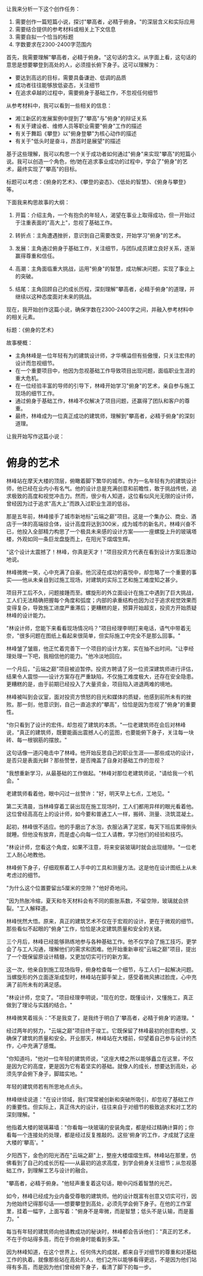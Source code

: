 <ReasoningChainRenderer>

让我来分析一下这个创作任务：

1. 需要创作一篇短篇小说，探讨"攀高者，必精于俯身。"的深层含义和实际应用
2. 需要结合提供的参考材料或相关上下文信息
3. 需要自拟一个恰当的标题
4. 字数要求在2300-2400字范围内

首先，我需要理解"攀高者，必精于俯身。"这句话的含义。从字面上看，这句话的意思是想要攀登到高处的人，必须擅长俯下身子。这可以理解为：
- 要达到高远的目标，需要具备谦逊、低调的品质
- 成功者往往能够放低姿态，关注细节
- 在追求卓越的过程中，需要俯身于基础工作，不忽视任何细节

从参考材料中，我可以看到一些相关的信息：
- 湘江新区的发展案例中提到了"攀高"与"俯身"的辩证关系
- 有关于建设者、维修人员等职业需要"俯身"工作的描述
- 有关于舞蹈《攀登》以"俯身登攀"为核心动作的描述
- 有关于"低头时是奋斗，昂首时是展望"的描述

基于这些理解，我可以构思一个关于成功者如何通过"俯身"来实现"攀高"的短篇小说。我可以创造一个角色，他/她在追求事业成功的过程中，学会了"俯身"的艺术，最终实现了"攀高"的目标。

标题可以考虑：《俯身的艺术》、《攀登的姿态》、《低处的智慧》、《俯身与攀登》等。

下面我来构思故事的大纲：

1. 开篇：介绍主角，一个有抱负的年轻人，渴望在事业上取得成功，但一开始过于注重表面的"高大上"，忽视了基础工作。

2. 转折点：主角遭遇挫折，意识到自己需要改变，开始学习"俯身"的艺术。

3. 发展：主角通过俯身于基础工作，关注细节，与团队成员建立良好关系，逐渐赢得尊重和信任。

4. 高潮：主角面临重大挑战，运用"俯身"的智慧，成功解决问题，实现了事业上的突破。

5. 结尾：主角回顾自己的成长历程，深刻理解"攀高者，必精于俯身"的道理，并继续以这种态度面对未来的挑战。

现在，我开始创作这篇小说，确保字数在2300-2400字之间，并融入参考材料中的相关元素。

标题：《俯身的艺术》

故事梗概：
- 主角林峰是一位年轻有为的建筑设计师，才华横溢但有些傲慢，只关注宏伟的设计而忽视细节。
- 在一个重要项目中，他因为忽视基础工作导致项目出现问题，面临职业生涯的重大危机。
- 在一位经验丰富的导师的引导下，林峰开始学习"俯身"的艺术，亲自参与施工现场的细节工作。
- 通过俯身于基础工作，林峰不仅解决了项目问题，还赢得了团队和客户的尊重。
- 最终，林峰成为一位真正成功的建筑师，理解到"攀高者，必精于俯身"的深刻道理。

让我开始写作这篇小说：
</ReasoningChainRenderer>

# 俯身的艺术

林峰站在摩天大楼的顶层，俯瞰着脚下繁华的城市。作为一名年轻有为的建筑设计师，他已经在业内小有名气。他的设计总是充满创意和前瞻性，敢于挑战传统，追求极致的高度和视觉冲击力。然而，很少有人知道，这位看似风光无限的设计师，曾经因为过于追求"高大上"而跌入过职业生涯的低谷。

那是五年前，林峰接手了城市新地标"云端之巅"项目。这是一个集办公、商业、酒店于一体的高端综合体，设计高度将达到300米，成为城市的新名片。林峰兴奋不已，他投入全部精力构思了一个极具未来感的设计方案——一座螺旋上升的玻璃塔楼，外观如同一条巨龙盘旋而上，在阳光下熠熠生辉。

"这个设计太震撼了！林峰，你真是天才！"项目投资方代表在看到设计方案后激动地说。

林峰微微一笑，心中充满了自豪。他沉浸在成功的喜悦中，却忽略了一个重要的事实——他从未亲自到过施工现场，对建筑的实际工艺和施工难度知之甚少。

项目开工后不久，问题接踵而至。螺旋形的外立面设计在施工中遇到了巨大挑战，工人们无法精确把握每个角度和弧度；内部的承重结构也因为过于追求视觉效果而变得复杂，导致施工进度严重滞后；更糟糕的是，预算开始超支，投资方开始质疑林峰的设计能力。

"林设计师，您能下来看看现场情况吗？"项目经理李明打来电话，语气中带着无奈，"很多问题在图纸上看起来很简单，但实际施工中完全不是那么回事。"

林峰皱了皱眉，他正忙着完善下一个项目的设计方案，实在抽不出时间。"让李经理处理一下吧，我相信他的能力。"他冷淡地回应。

一个月后，"云端之巅"项目被迫暂停。投资方聘请了另一位资深建筑师进行评估，结果令人震惊——设计方案存在严重缺陷，不仅施工难度极大，还存在安全隐患。更糟糕的是，由于前期已经投入了大量资金，项目陷入进退两难的境地。

林峰被叫到会议室，面对投资方愤怒的目光和媒体的质疑，他感到前所未有的挫败。那一刻，他意识到，自己一直追求的"攀高"，恰恰是因为忽视了"俯身"的重要性。

"你只看到了设计的宏伟，却忽视了建筑的本质。"一位老建筑师在会后对林峰说，"真正的建筑师，既要能画出震撼人心的蓝图，也要能俯下身子，关注每一块砖、每一根钢筋的摆放。"

这句话像一道闪电击中了林峰。他开始反思自己的职业生涯——那些成功的设计，是否只是表面光鲜？那些赞誉，是否掩盖了自身对基础工作的忽视？

"我想重新学习，从最基础的工作做起。"林峰对那位老建筑师说，"请给我一个机会。"

老建筑师看着他，眼中闪过一丝赞许："好，明天早上七点，工地见。"

第二天清晨，当林峰穿着工装出现在施工现场时，工人们都用异样的眼光看着他。这位曾经高高在上的设计师，如今要和普通工人一样，搬砖、测量、浇筑混凝土。

起初，林峰很不适应。他的手磨出了水泡，衣服沾满了泥浆，每天下班后累得倒头就睡。但他没有放弃，而是虚心向每一位工人请教，学习他们的经验和技巧。

"林设计师，您看这个角度，如果不注意，将来安装玻璃时就会出现缝隙。"一位老工人耐心地教他。

林峰俯下身子，仔细观察着工人手中的工具和测量方法。这是他在设计图纸上从未考虑过的细节。

"为什么这个位置要留出5厘米的空隙？"他好奇地问。

"因为热胀冷缩，夏天和冬天材料会有不同的膨胀系数，不留空隙，玻璃就会挤裂。"工人解释道。

林峰恍然大悟。原来，真正的建筑艺术不仅在于宏观的设计，更在于微观的细节。那些看似不起眼的"俯身"工作，恰恰是决定建筑质量和安全的关键。

三个月后，林峰已经能够熟练地参与各种基础工作。他不仅学会了施工技巧，更学会了与工人沟通，理解他们的需求和困难。他开始重新审视"云端之巅"项目，提出了一个既保留原设计精髓，又更加切实可行的新方案。

这一次，他亲自到施工现场指导，俯身检查每一个细节，与工人们一起解决问题。当螺旋形的外立面逐渐成型时，林峰站在脚手架上，感受着微风拂过脸庞，心中充满了前所未有的满足感。

"林设计师，您变了。"项目经理李明说，"现在的您，既懂设计，又懂施工，真正做到了理论与实践的结合。"

林峰微笑着摇头："不是我变了，是我终于明白了'攀高者，必精于俯身'的道理。"

经过两年的努力，"云端之巅"项目终于竣工。它既保留了林峰最初的创意构想，又确保了建筑的质量和安全。开业那天，林峰站在大楼前，仰望着自己参与设计的杰作，心中充满了感慨。

"你知道吗，"他对一位年轻的建筑师说，"这座大楼之所以能够矗立在这里，不仅是因为它的高度，更是因为它有着坚实的基础。就像人的成长，想要达到高处，必须先学会俯下身子，脚踏实地。"

年轻的建筑师若有所思地点点头。

林峰继续说道："在设计领域，我们常常被创新和突破所吸引，却忽视了基础工作的重要性。但实际上，真正伟大的设计，往往来自于对细节的极致追求和对工艺的深刻理解。"

他指着大楼的玻璃幕墙："你看每一块玻璃的安装角度，都是经过精确计算的；你看每一个连接处的处理，都是经过反复推敲的。这些'俯身'的工作，才成就了这座大楼的'攀高'。"

夕阳西下，金色的阳光洒在"云端之巅"上，整座大楼熠熠生辉。林峰站在那里，仿佛看到了自己的成长历程——从最初的追求高度，到学会俯身关注细节；从忽视基础工作，到理解工艺与设计的融合。

"攀高者，必精于俯身。"他轻声重复着这句话，眼中闪烁着智慧的光芒。

如今，林峰已经成为业内备受尊敬的建筑师。他的设计既富有创意又切实可行，因为他始终记得那句话——想要攀登到高处，必须先学会俯下身子。在他的工作室里，挂着一幅字，上面写着："俯身不是卑微，而是智慧；低头不是认输，而是蓄力。"

每当有年轻的建筑师向他请教成功的秘诀时，林峰都会告诉他们："真正的艺术，不在于你站得多高，而在于你俯身时能看到多深。"

因为林峰知道，在这个世界上，任何伟大的成就，都来自于对细节的尊重和对基础工作的执着。就像那些站在高处的人，他们之所以能够看得更远，不是因为他们站得有多高，而是因为他们曾经俯下身子，看清了脚下的每一步。